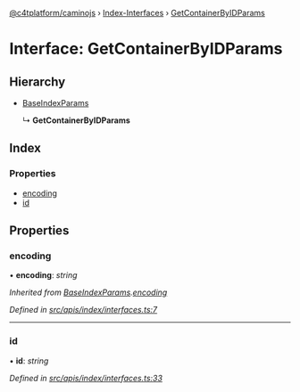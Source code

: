 [@c4tplatform/caminojs](../api.md) › [Index-Interfaces](../modules/index_interfaces.md) › [GetContainerByIDParams](index_interfaces.getcontainerbyidparams.md)

# Interface: GetContainerByIDParams

## Hierarchy

* [BaseIndexParams](index_interfaces.baseindexparams.md)

  ↳ **GetContainerByIDParams**

## Index

### Properties

* [encoding](index_interfaces.getcontainerbyidparams.md#encoding)
* [id](index_interfaces.getcontainerbyidparams.md#id)

## Properties

###  encoding

• **encoding**: *string*

*Inherited from [BaseIndexParams](index_interfaces.baseindexparams.md).[encoding](index_interfaces.baseindexparams.md#encoding)*

*Defined in [src/apis/index/interfaces.ts:7](https://github.com/chain4travel/caminojs/blob/ac57b5af/src/apis/index/interfaces.ts#L7)*

___

###  id

• **id**: *string*

*Defined in [src/apis/index/interfaces.ts:33](https://github.com/chain4travel/caminojs/blob/ac57b5af/src/apis/index/interfaces.ts#L33)*
